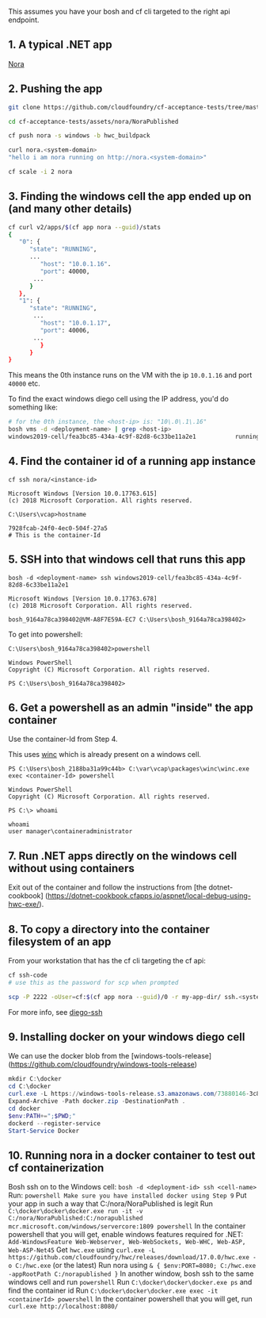This assumes you have your bosh and cf cli targeted to the right api endpoint.

## 1. A typical .NET app
[Nora](https://github.com/cloudfoundry/cf-acceptance-tests/tree/master/assets/nora)

## 2. Pushing the app
```sh
git clone https://github.com/cloudfoundry/cf-acceptance-tests/tree/master/assets/nora

cd cf-acceptance-tests/assets/nora/NoraPublished

cf push nora -s windows -b hwc_buildpack

curl nora.<system-domain>
"hello i am nora running on http://nora.<system-domain>"

cf scale -i 2 nora
```

## 3. Finding the windows cell the app ended up on (and many other details)
```sh
cf curl v2/apps/$(cf app nora --guid)/stats
{
   "0": {
      "state": "RUNNING",
      ...
         "host": "10.0.1.16".
         "port": 40000,
       ...
      }
   },
   "1": {
      "state": "RUNNING",
       ...
         "host": "10.0.1.17",
         "port": 40006,
       ...
         }
      }
}
```
This means the 0th instance runs on the VM with the ip `10.0.1.16` and port `40000` etc.

To find the exact windows diego cell using the IP address, you'd do something like:
```sh
# for the 0th instance, the <host-ip> is: "10\.0\.1\.16"
bosh vms -d <deployment-name> | grep <host-ip>
windows2019-cell/fea3bc85-434a-4c9f-82d8-6c33be11a2e1           running z1      10.0.1.16       vm-a8f7e59a-ec7c-4789-4a51-5dd69e1b5a12      small-highmem   true
```

## 4. Find the container id of a running app instance
```
cf ssh nora/<instance-id>

Microsoft Windows [Version 10.0.17763.615]
(c) 2018 Microsoft Corporation. All rights reserved.
```

```
C:\Users\vcap>hostname

7928fcab-24f0-4ec0-504f-27a5
# This is the container-Id
```

## 5. SSH into that windows cell that runs this app
```
bosh -d <deployment-name> ssh windows2019-cell/fea3bc85-434a-4c9f-82d8-6c33be11a2e1

Microsoft Windows [Version 10.0.17763.678]
(c) 2018 Microsoft Corporation. All rights reserved.

bosh_9164a78ca398402@VM-A8F7E59A-EC7 C:\Users\bosh_9164a78ca398402>
```

To get into powershell:
```
C:\Users\bosh_9164a78ca398402>powershell

Windows PowerShell
Copyright (C) Microsoft Corporation. All rights reserved.

PS C:\Users\bosh_9164a78ca398402>
```

## 6. Get a powershell as an admin "inside" the app container
Use the container-Id from Step 4.

This uses [winc](https://github.com/cloudfoundry/winc) which is already present on a windows cell.

```
PS C:\Users\bosh_2188ba31a99c44b> C:\var\vcap\packages\winc\winc.exe exec <container-Id> powershell

Windows PowerShell
Copyright (C) Microsoft Corporation. All rights reserved.

PS C:\> whoami

whoami
user manager\containeradministrator
```

## 7. Run .NET apps directly on the windows cell without using containers
Exit out of the container and follow the instructions from [the dotnet-cookbook]
(https://dotnet-cookbook.cfapps.io/aspnet/local-debug-using-hwc-exe/).

## 8. To copy a directory into the container filesystem of an app
From your workstation that has the cf cli targeting the cf api:

```sh
cf ssh-code
# use this as the password for scp when prompted

scp -P 2222 -oUser=cf:$(cf app nora --guid)/0 -r my-app-dir/ ssh.<system-domain>:C:/
```
For more info, see [diego-ssh](https://github.com/cloudfoundry/diego-ssh)

## 9. Installing docker on your windows diego cell

We can use the docker blob from the [windows-tools-release]
(https://github.com/cloudfoundry/windows-tools-release)

```powershell
mkdir C:\docker
cd C:\docker
curl.exe -L https://windows-tools-release.s3.amazonaws.com/73880146-3c89-4268-5ef5-01a2ad21e376 -o docker.zip
Expand-Archive -Path docker.zip -DestinationPath .
cd docker
$env:PATH+=";$PWD;"
dockerd --register-service
Start-Service Docker
```

## 10. Running nora in a docker container to test out cf containerization

Bosh ssh on to the Windows cell: `bosh -d <deployment-id> ssh <cell-name>`
Run: `powershell
Make sure you have installed docker using Step 9`
Put your app in such a way that C:/nora/NoraPublished is legit
Run `C:\docker\docker\docker.exe run -it -v C:/nora/NoraPublished:C:/norapublished mcr.microsoft.com/windows/servercore:1809 powershell`
In the container powershell that you will get, enable windows features required for .NET:
`Add-WindowsFeature Web-Webserver, Web-WebSockets, Web-WHC, Web-ASP, Web-ASP-Net45`
Get `hwc.exe` using `curl.exe -L https://github.com/cloudfoundry/hwc/releases/download/17.0.0/hwc.exe -o C:/hwc.exe` (or the latest)
Run nora using `& { $env:PORT=8080; C:/hwc.exe -appRootPath C:/norapublished }`
In another window, bosh ssh to the same windows cell and run `powershell`
Run `C:\docker\docker\docker.exe ps` and find the container id
Run `C:\docker\docker\docker.exe exec -it <containerId> powershell`
In the container powershell that you will get, run `curl.exe http://localhost:8080/`
